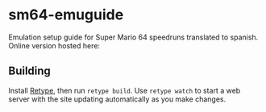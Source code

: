 # sm64-emuguide
Emulation setup guide for Super Mario 64 speedruns translated to spanish. Online version hosted here: 

## Building
Install [Retype](https://retype.com/guides/getting-started/), then run `retype build`. Use `retype watch` to start a web server with the site updating automatically as you make changes.

 
